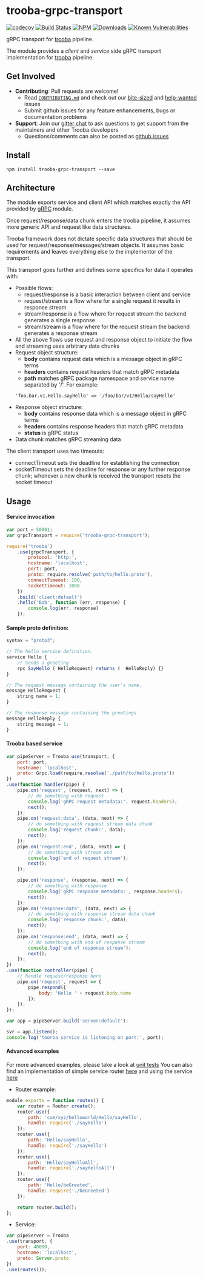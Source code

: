 # trooba-grpc-transport

[![codecov](https://codecov.io/gh/trooba/trooba-grpc-transport/branch/master/graph/badge.svg)](https://codecov.io/gh/trooba/trooba-grpc-transport)
[![Build Status](https://travis-ci.org/trooba/trooba-grpc-transport.svg?branch=master)](https://travis-ci.org/trooba/trooba-grpc-transport) [![NPM](https://img.shields.io/npm/v/trooba-grpc-transport.svg)](https://www.npmjs.com/package/trooba-grpc-transport)
[![Downloads](https://img.shields.io/npm/dm/trooba-grpc-transport.svg)](http://npm-stat.com/charts.html?package=trooba-grpc-transport)
[![Known Vulnerabilities](https://snyk.io/test/github/trooba/trooba/badge.svg)](https://snyk.io/test/github/trooba/trooba-grpc-transport)

gRPC transport for [trooba](https://github.com/trooba/trooba) pipeline.

The module provides a *client* and *service* side gRPC transport implementation for [trooba](https://github.com/trooba/trooba) pipeline.

## Get Involved

- **Contributing**: Pull requests are welcome!
    - Read [`CONTRIBUTING.md`](.github/CONTRIBUTING.md) and check out our [bite-sized](https://github.com/trooba/trooba-grpc-transport/issues?q=is%3Aissue+is%3Aopen+label%3Adifficulty%3Abite-sized) and [help-wanted](https://github.com/trooba/trooba-grpc-transport/issues?q=is%3Aissue+is%3Aopen+label%3Astatus%3Ahelp-wanted) issues
    - Submit github issues for any feature enhancements, bugs or documentation problems
- **Support**: Join our [gitter chat](https://gitter.im/trooba) to ask questions to get support from the maintainers and other Trooba developers
    - Questions/comments can also be posted as [github issues](https://github.com/trooba/trooba-grpc-transport/issues)

## Install

```
npm install trooba-grpc-transport --save
```

## Architecture

The module exports service and client API which matches exactly the API provided by [gRPC](https://github.com/grpc/grpc/tree/master/src/node) module.

Once request/response/data chunk enters the trooba pipeline, it assumes more generic API and request like data structures.

Trooba framework does not dictate specific data structures that should be used for request/response/messages/stream objects. It assumes basic requirements and leaves everything else to the implementor of the transport.

This transport goes further and defines some specifics for data it operates with:
* Possible flows:
  * request/response is a basic interaction between client and service
  * request/stream is a flow where for a single request it results in response stream
  * stream/response is a flow where for request stream the backend generates a single response
  * stream/stream is a flow where for the request stream the backend generates a response stream
* All the above flows use request and response object to initiate the flow and streaming uses arbitrary data chunks
* Request object structure:
  * **body** contains request data which is a message object in gRPC terms
  * **headers** contains request headers that match gRPC metadata
  * **path** matches gRPC package namespace and service name separated by '/'. For example:
  ```
  'foo.bar.v1.Hello.sayHello' => '/foo/bar/v1/Hello/sayHello'
  ```
* Response object structure:
  * **body** contains response data which is a message object in gRPC terms
  * **headers** contains response headers that match gRPC metadata
  * **status** is gRPC status
* Data chunk matches gRPC streaming data

The client transport uses two timeouts:
* connectTimeout sets the deadline for establishing the connection
* socketTimeout sets the deadline for response or any further response chunk; whenever a new chunk is received the transport resets the socket timeout

## Usage

#### Service invocation

```js
var port = 50001;
var grpcTransport = require('trooba-grpc-transport');

require('trooba')
    .use(grpcTransport, {
        protocol: 'http:',
        hostname: 'localhost',
        port: port,
        proto: require.resolve('path/to/hello.proto'),
        connectTimeout: 100,
        socketTimeout: 1000
    })
    .build('client:default')
    .hello('Bob', function (err, response) {
        console.log(err, response)
    });
```

#### Sample proto definition:

```js
syntax = "proto3";

// The hello service definition.
service Hello {
    // Sends a greeting
    rpc SayHello ( HelloRequest) returns (  HelloReply) {}
}

// The request message containing the user's name.
message HelloRequest {
    string name = 1;
}

// The response message containing the greetings
message HelloReply {
    string message = 1;
}

```

#### Trooba based service

```js
var pipeServer = Trooba.use(transport, {
    port: port,
    hostname: 'localhost',
    proto: Grpc.load(require.resolve('./path/to/hello.proto'))
})
.use(function handler(pipe) {
    pipe.on('request', (request, next) => {
        // do something with request
        console.log('gRPC request metadata:', request.headers);
        next();
    });
    pipe.on('request:data', (data, next) => {
        // do something with request stream data chunk
        console.log('request chunk:', data);
        next();
    });
    pipe.on('request:end', (data, next) => {
        // do something with stream end
        console.log('end of request stream');
        next();
    });

    pipe.on('response', (response, next) => {
        // do something with response
        console.log('gRPC response metadata:', response.headers);
        next();
    });
    pipe.on('response:data', (data, next) => {
        // do something with response stream data chunk
        console.log('response chunk:', data);
        next();
    });
    pipe.on('response:end', (data, next) => {
        // do something with end of response stream
        console.log('end of response stream');
        next();
    });
})
.use(function controller(pipe) {
    // handle request/response here
    pipe.on('request', request => {
        pipe.respond({
            body: 'Hello ' + request.body.name
        });
    });
});

var app = pipeServer.build('server:default');

svr = app.listen();
console.log('toorba service is listening on port:', port);
```

#### Advanced examples

For more advanced examples, please take a look at [unit tests](test)
You can also find an implementation of simple service router [here](test/fixtures/server) and using the service [here](test/fixtures/server.js)

* Router example:

```js
module.exports = function routes() {
    var router = Router.create();
    router.use({
        path: 'com/xyz/helloworld/Hello/sayHello',
        handle: require('./sayHello')
    });
    router.use({
        path: 'Hello/sayHello',
        handle: require('./sayHello')
    });
    router.use({
        path: 'Hello/sayHelloAll',
        handle: require('./sayHelloAll')
    });
    router.use({
        path: 'Hello/beGreeted',
        handle: require('./beGreeted')
    });

    return router.build();
};
```

* Service:

```js
var pipeServer = Trooba
.use(transport, {
    port: 40000,
    hostname: 'localhost',
    proto: Server.proto
})
.use(routes());
```
